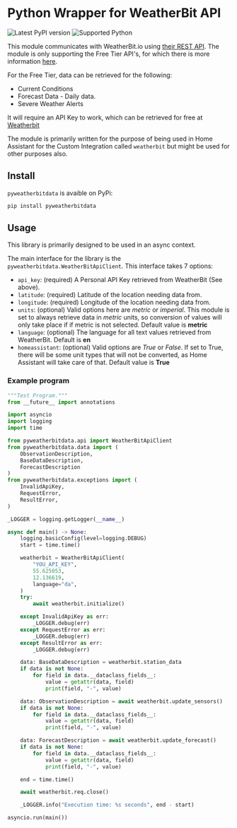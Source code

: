 
# Python Wrapper for WeatherBit API

![Latest PyPI version](https://img.shields.io/pypi/v/py-weatherbit) ![Supported Python](https://img.shields.io/pypi/pyversions/py-weatherbit)

This module communicates with WeatherBit.io using [their REST API](https://www.weatherbit.io/api). The module is only supporting the Free Tier API's, for which there is more information [here](https://www.weatherbit.io/pricing).

For the Free Tier, data can be retrieved for the following:

* Current Conditions
* Forecast Data - Daily data.
* Severe Weather Alerts

It will require an API Key to work, which can be retrieved for free at [Weatherbit](https://www.weatherbit.io/account/create)

The module is primarily written for the purpose of being used in Home Assistant for the Custom Integration called `weatherbit` but might be used for other purposes also.

## Install

`pyweatherbitdata` is avaible on PyPi:

```bash
pip install pyweatherbitdata
```

## Usage

This library is primarily designed to be used in an async context.

The main interface for the library is the `pyweatherbitdata.WeatherBitApiClient`. This interface takes 7 options:

* `api_key`: (required) A Personal API Key retrieved from WeatherBit (See above).
* `latitude`: (required) Latitude of the location needing data from.
* `longitude`: (required) Longitude of the location needing data from.
* `units`: (optional) Valid options here are *metric* or *imperial*. This module is set to always retrieve data in *metric* units, so conversion of values will only take place if if metric is not selected. Default value is **metric**
* `language`: (optional) The language for all text values retrieved from WeatherBit. Default is **en**
* `homeassistant`: (optional) Valid options are *True* or *False*. If set to True, there will be some unit types that will not be converted, as Home Assistant will take care of that. Default value is **True**

### Example program

```python
"""Test Program."""
from __future__ import annotations

import asyncio
import logging
import time

from pyweatherbitdata.api import WeatherBitApiClient
from pyweatherbitdata.data import (
    ObservationDescription,
    BaseDataDescription,
    ForecastDescription
)
from pyweatherbitdata.exceptions import (
    InvalidApiKey,
    RequestError,
    ResultError,
)

_LOGGER = logging.getLogger(__name__)

async def main() -> None:
    logging.basicConfig(level=logging.DEBUG)
    start = time.time()

    weatherbit = WeatherBitApiClient(
        "YOU_API_KEY",
        55.625053,
        12.136619,
        language="da",
    )
    try:
        await weatherbit.initialize()

    except InvalidApiKey as err:
        _LOGGER.debug(err)
    except RequestError as err:
        _LOGGER.debug(err)
    except ResultError as err:
        _LOGGER.debug(err)

    data: BaseDataDescription = weatherbit.station_data
    if data is not None:
        for field in data.__dataclass_fields__:
            value = getattr(data, field)
            print(field, "-", value)

    data: ObservationDescription = await weatherbit.update_sensors()
    if data is not None:
        for field in data.__dataclass_fields__:
            value = getattr(data, field)
            print(field, "-", value)

    data: ForecastDescription = await weatherbit.update_forecast()
    if data is not None:
        for field in data.__dataclass_fields__:
            value = getattr(data, field)
            print(field, "-", value)

    end = time.time()

    await weatherbit.req.close()

    _LOGGER.info("Execution time: %s seconds", end - start)

asyncio.run(main())
```
